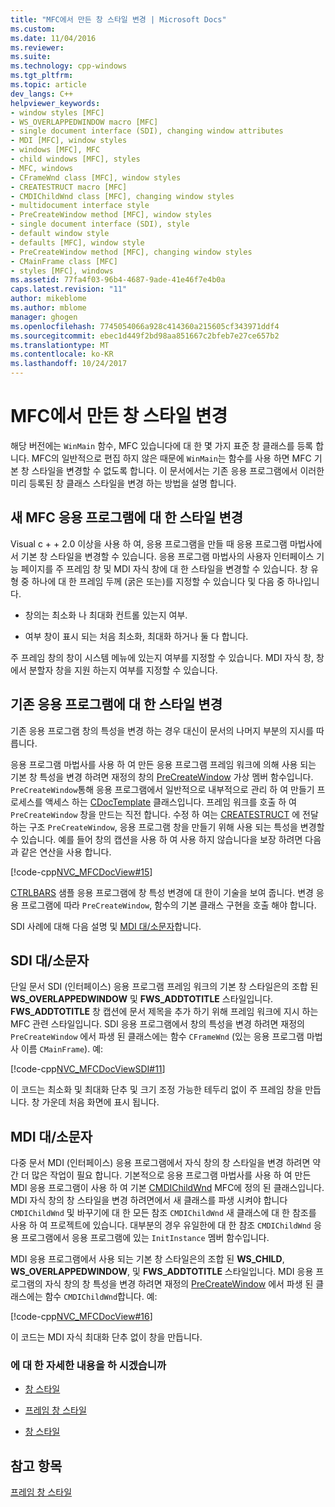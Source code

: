 ```yaml
---
title: "MFC에서 만든 창 스타일 변경 | Microsoft Docs"
ms.custom: 
ms.date: 11/04/2016
ms.reviewer: 
ms.suite: 
ms.technology: cpp-windows
ms.tgt_pltfrm: 
ms.topic: article
dev_langs: C++
helpviewer_keywords:
- window styles [MFC]
- WS_OVERLAPPEDWINDOW macro [MFC]
- single document interface (SDI), changing window attributes
- MDI [MFC], window styles
- windows [MFC], MFC
- child windows [MFC], styles
- MFC, windows
- CFrameWnd class [MFC], window styles
- CREATESTRUCT macro [MFC]
- CMDIChildWnd class [MFC], changing window styles
- multidocument interface style
- PreCreateWindow method [MFC], window styles
- single document interface (SDI), style
- default window style
- defaults [MFC], window style
- PreCreateWindow method [MFC], changing window styles
- CMainFrame class [MFC]
- styles [MFC], windows
ms.assetid: 77fa4f03-96b4-4687-9ade-41e46f7e4b0a
caps.latest.revision: "11"
author: mikeblome
ms.author: mblome
manager: ghogen
ms.openlocfilehash: 7745054066a928c414360a215605cf343971ddf4
ms.sourcegitcommit: ebec1d449f2bd98aa851667c2bfeb7e27ce657b2
ms.translationtype: MT
ms.contentlocale: ko-KR
ms.lasthandoff: 10/24/2017
---
```

# <a name="changing-the-styles-of-a-window-created-by-mfc"></a>MFC에서 만든 창 스타일 변경
해당 버전에는 `WinMain` 함수, MFC 있습니다에 대 한 몇 가지 표준 창 클래스를 등록 합니다. MFC의 일반적으로 편집 하지 않은 때문에 `WinMain`는 함수를 사용 하면 MFC 기본 창 스타일을 변경할 수 없도록 합니다. 이 문서에서는 기존 응용 프로그램에서 이러한 미리 등록된 창 클래스 스타일을 변경 하는 방법을 설명 합니다.  
  
##  <a name="_core_changing_styles_in_a_new_mfc_application"></a>새 MFC 응용 프로그램에 대 한 스타일 변경  
 Visual c + + 2.0 이상을 사용 하 여, 응용 프로그램을 만들 때 응용 프로그램 마법사에서 기본 창 스타일을 변경할 수 있습니다. 응용 프로그램 마법사의 사용자 인터페이스 기능 페이지를 주 프레임 창 및 MDI 자식 창에 대 한 스타일을 변경할 수 있습니다. 창 유형 중 하나에 대 한 프레임 두께 (굵은 또는)를 지정할 수 있습니다 및 다음 중 하나입니다.  
  
-   창의는 최소화 나 최대화 컨트롤 있는지 여부.  
  
-   여부 창이 표시 되는 처음 최소화, 최대화 하거나 둘 다 합니다.  
  
 주 프레임 창의 창이 시스템 메뉴에 있는지 여부를 지정할 수 있습니다. MDI 자식 창, 창에서 분할자 창을 지원 하는지 여부를 지정할 수 있습니다.  
  
##  <a name="_core_changing_styles_in_an_existing_application"></a>기존 응용 프로그램에 대 한 스타일 변경  
 기존 응용 프로그램 창의 특성을 변경 하는 경우 대신이 문서의 나머지 부분의 지시를 따릅니다.  
  
 응용 프로그램 마법사를 사용 하 여 만든 응용 프로그램 프레임 워크에 의해 사용 되는 기본 창 특성을 변경 하려면 재정의 창의 [PreCreateWindow](../mfc/reference/cwnd-class.md#precreatewindow) 가상 멤버 함수입니다. `PreCreateWindow`통해 응용 프로그램에서 일반적으로 내부적으로 관리 하 여 만들기 프로세스를 액세스 하는 [CDocTemplate](../mfc/reference/cdoctemplate-class.md) 클래스입니다. 프레임 워크를 호출 하 여 `PreCreateWindow` 창을 만드는 직전 합니다. 수정 하 여는 [CREATESTRUCT](../mfc/reference/createstruct-structure.md) 에 전달 하는 구조 `PreCreateWindow`, 응용 프로그램 창을 만들기 위해 사용 되는 특성을 변경할 수 있습니다. 예를 들어 창의 캡션을 사용 하 여 사용 하지 않습니다을 보장 하려면 다음과 같은 연산을 사용 합니다.  
  
 [!code-cpp[NVC_MFCDocView#15](../mfc/codesnippet/cpp/changing-the-styles-of-a-window-created-by-mfc_1.cpp)]  
  
 [CTRLBARS](../visual-cpp-samples.md) 샘플 응용 프로그램에 창 특성 변경에 대 한이 기술을 보여 줍니다. 변경 응용 프로그램에 따라 `PreCreateWindow`, 함수의 기본 클래스 구현을 호출 해야 합니다.  
  
 SDI 사례에 대해 다음 설명 및 [MDI 대/소문자](#_core_the_mdi_case)합니다.  
  
##  <a name="_core_the_sdi_case"></a>SDI 대/소문자  
 단일 문서 SDI (인터페이스) 응용 프로그램 프레임 워크의 기본 창 스타일은의 조합 된 **WS_OVERLAPPEDWINDOW** 및 **FWS_ADDTOTITLE** 스타일입니다. **FWS_ADDTOTITLE** 창 캡션에 문서 제목을 추가 하기 위해 프레임 워크에 지시 하는 MFC 관련 스타일입니다. SDI 응용 프로그램에서 창의 특성을 변경 하려면 재정의 `PreCreateWindow` 에서 파생 된 클래스에는 함수 `CFrameWnd` (있는 응용 프로그램 마법사 이름 `CMainFrame`). 예:  
  
 [!code-cpp[NVC_MFCDocViewSDI#11](../mfc/codesnippet/cpp/changing-the-styles-of-a-window-created-by-mfc_2.cpp)]  
  
 이 코드는 최소화 및 최대화 단추 및 크기 조정 가능한 테두리 없이 주 프레임 창을 만듭니다. 창 가운데 처음 화면에 표시 됩니다.  
  
##  <a name="_core_the_mdi_case"></a>MDI 대/소문자  
 다중 문서 MDI (인터페이스) 응용 프로그램에서 자식 창의 창 스타일을 변경 하려면 약간 더 많은 작업이 필요 합니다. 기본적으로 응용 프로그램 마법사를 사용 하 여 만든 MDI 응용 프로그램이 사용 하 여 기본 [CMDIChildWnd](../mfc/reference/cmdichildwnd-class.md) MFC에 정의 된 클래스입니다. MDI 자식 창의 창 스타일을 변경 하려면에서 새 클래스를 파생 시켜야 합니다 `CMDIChildWnd` 및 바꾸기에 대 한 모든 참조 `CMDIChildWnd` 새 클래스에 대 한 참조를 사용 하 여 프로젝트에 있습니다. 대부분의 경우 유일한에 대 한 참조 `CMDIChildWnd` 응용 프로그램에서 응용 프로그램에 있는 `InitInstance` 멤버 함수입니다.  
  
 MDI 응용 프로그램에서 사용 되는 기본 창 스타일은의 조합 된 **WS_CHILD**, **WS_OVERLAPPEDWINDOW**, 및 **FWS_ADDTOTITLE** 스타일입니다. MDI 응용 프로그램의 자식 창의 창 특성을 변경 하려면 재정의 [PreCreateWindow](../mfc/reference/cwnd-class.md#precreatewindow) 에서 파생 된 클래스에는 함수 `CMDIChildWnd`합니다. 예:  
  
 [!code-cpp[NVC_MFCDocView#16](../mfc/codesnippet/cpp/changing-the-styles-of-a-window-created-by-mfc_3.cpp)]  
  
 이 코드는 MDI 자식 최대화 단추 없이 창을 만듭니다.  
  
### <a name="what-do-you-want-to-know-more-about"></a>에 대 한 자세한 내용을 하 시겠습니까  
  
-   [창 스타일](../mfc/reference/styles-used-by-mfc.md#window-styles)  
  
-   [프레임 창 스타일](../mfc/frame-window-styles-cpp.md)  
  
-   [창 스타일](http://msdn.microsoft.com/library/windows/desktop/ms632600)  
  
## <a name="see-also"></a>참고 항목  
 [프레임 창 스타일](../mfc/frame-window-styles-cpp.md)

